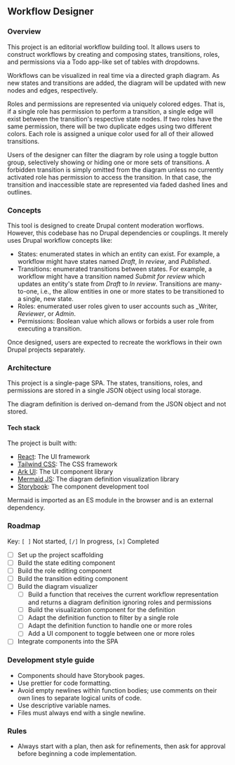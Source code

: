 Workflow Designer
---

### Overview

This project is an editorial workflow building tool. It allows users to
construct workflows by creating and composing states, transitions, roles, and
permissions via a Todo app-like set of tables with dropdowns.

Workflows can be visualized in real time via a directed graph diagram. As new
states and transitions are added, the diagram will be updated with new nodes
and edges, respectively.

Roles and permissions are represented via uniquely colored edges. That is, if a
single role has permission to perform a transition, a single edge will exist
between the transition's respective state nodes. If two roles have the same
permission, there will be two duplicate edges using two different colors. Each
role is assigned a unique color used for all of their allowed transitions.

Users of the designer can filter the diagram by role using a toggle button
group, selectively showing or hiding one or more sets of transitions. A
forbidden transition is simply omitted from the diagram unless no currently
activated role has permission to access the transition. In that case, the
transition and inaccessible state are represented via faded dashed lines and
outlines.

### Concepts

This tool is designed to create Drupal content moderation worflows. However,
this codebase has no Drupal dependencies or couplings. It merely uses Drupal
workflow concepts like:

- States: enumerated states in which an entity can exist. For example, a
workflow might have states named _Draft_, _In review_, and _Published_.
- Transitions: enumerated transitions between states. For example, a workflow
might have a transition named _Submit for review_ which updates an entity's
state from _Draft_ to _In review_. Transitions are many-to-one, i.e., the allow
entities in one or more states to be transitioned to a single, new state.
- Roles: enumerated user roles given to user accounts such as _Writer,
_Reviewer_, or _Admin_.
- Permissions: Boolean value which allows or forbids a user role from executing
a transition.

Once designed, users are expected to recreate the workflows in their own Drupal
projects separately.

### Architecture

This project is a single-page SPA. The states, transitions, roles, and
permissions are stored in a single JSON object using local storage.

The diagram definition is derived on-demand from the JSON object and not
stored.

#### Tech stack

The project is built with:

- [React](https://react.dev/reference/react): The UI framework
- [Tailwind CSS](https://tailwindcss.com/docs/installation/using-vite): The CSS
framework
- [Ark UI](https://ark-ui.com/docs/overview/introduction): The UI component
library
- [Mermaid JS](https://mermaid.js.org/intro/getting-started.html#_4-calling-the-mermaid-javascript-api):
The diagram definition visualization library
- [Storybook](https://storybook.js.org/docs): The component development tool

Mermaid is imported as an ES module in the browser and is an external
dependency.

### Roadmap

Key: `[ ]` Not started, `[/]` In progress, `[x]` Completed

- [ ] Set up the project scaffolding
- [ ] Build the state editing component
- [ ] Build the role editing component
- [ ] Build the transition editing component
- [ ] Build the diagram visualizer
  - [ ] Build a function that receives the current workflow representation and
  returns a diagram definition ignoring roles and permissions
  - [ ] Build the visualization component for the definition
  - [ ] Adapt the definition function to filter by a single role
  - [ ] Adapt the definition function to handle one or more roles
  - [ ] Add a UI component to toggle between one or more roles
- [ ] Integrate components into the SPA

### Development style guide

- Components should have Storybook pages.
- Use prettier for code formatting.
- Avoid empty newlines within function bodies; use comments on their own lines
to separate logical units of code.
- Use descriptive variable names.
- Files must always end with a single newline.

### Rules

- Always start with a plan, then ask for refinements, then ask for approval
before beginning a code implementation.
